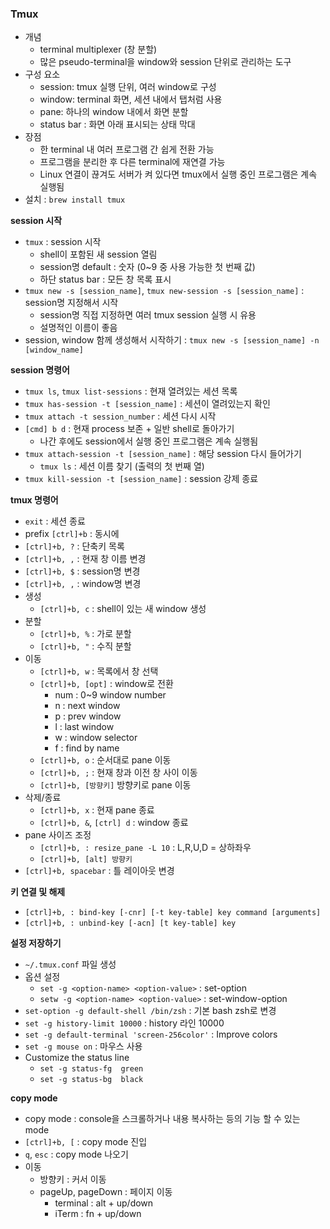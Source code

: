 ### Tmux
- 개념
  - terminal multiplexer (창 분할)
  - 많은 pseudo-terminal을 window와 session 단위로 관리하는 도구 
- 구성 요소
  - session: tmux 실행 단위, 여러 window로 구성
  - window: terminal 화면, 세션 내에서 탭처럼 사용
  - pane: 하나의 window 내에서 화면 분할
  - status bar : 화면 아래 표시되는 상태 막대
- 장점
  - 한 terminal 내 여러 프로그램 간 쉽게 전환 가능
  - 프로그램을 분리한 후 다른 terminal에 재연결 가능
  - Linux 연결이 끊겨도 서버가 켜 있다면 tmux에서 실행 중인 프로그램은 계속 실행됨
- 설치 : `brew install tmux`

<b>session 시작</b>
- `tmux` : session 시작
  - shell이 포함된 새 session 열림
  - session명 default : 숫자 (0~9 중 사용 가능한 첫 번째 값)
  - 하단 status bar : 모든 창 목록 표시
- `tmux new -s [session_name]`, `tmux new-session -s [session_name]` : session명 지정해서 시작
  - session명 직접 지정하면 여러 tmux session 실행 시 유용
  - 설명적인 이름이 좋음
- session, window 함께 생성해서 시작하기 : `tmux new -s [session_name] -n [window_name]`

<b>session 명령어</b>
- `tmux ls`, `tmux list-sessions` : 현재 열려있는 세션 목록
- `tmux has-session -t [session_name]` : 세션이 열려있는지 확인
- `tmux attach -t session_number` : 세션 다시 시작
- `[cmd] b d` : 현재 process 보존 + 일반 shell로 돌아가기
  - 나간 후에도 session에서 실행 중인 프로그램은 계속 실행됨
- `tmux attach-session -t [session_name]` : 해당 session 다시 들어가기
  - `tmux ls` : 세션 이름 찾기 (출력의 첫 번째 열)
- `tmux kill-session -t [session_name]` : session 강제 종료

<b>tmux 명령어</b>
- `exit` : 세션 종료
- prefix `[ctrl]+b` : 동시에
- `[ctrl]+b, ?` : 단축키 목록
- `[ctrl]+b, ,` : 현재 창 이름 변경
- `[ctrl]+b, $` : session명 변경
- `[ctrl]+b, ,` : window명 변경
- 생성
  - `[ctrl]+b, c` : shell이 있는 새 window 생성
- 분할
  - `[ctrl]+b, %` : 가로 분할
  - `[ctrl]+b, "` : 수직 분할
- 이동
  - `[ctrl]+b, w` : 목록에서 창 선택
  - `[ctrl]+b, [opt]` : window로 전환
    - num : 0~9 window number
    - n : next window
    - p : prev window
    - l : last window
    - w : window selector
    - f : find by name
  - `[ctrl]+b, o` : 순서대로 pane 이동
  - `[ctrl]+b, ;` : 현재 창과 이전 창 사이 이동
  - `[ctrl]+b, [방향키]` 방향키로 pane 이동
- 삭제/종료
  - `[ctrl]+b, x` : 현재 pane 종료
  - `[ctrl]+b, &`, `[ctrl] d` : window 종료
- pane 사이즈 조정
  - `[ctrl]+b, : resize_pane -L 10` : L,R,U,D = 상하좌우
  - `[ctrl]+b, [alt] 방향키`
- `[ctrl]+b, spacebar` : 틀 레이아웃 변경

<b>키 연결 및 해제</b>
- `[ctrl]+b, : bind-key [-cnr] [-t key-table] key command [arguments]`
- `[ctrl]+b, : unbind-key [-acn] [t key-table] key`

<b>설정 저장하기</b>
- `~/.tmux.conf` 파일 생성
- 옵션 설정
  - `set -g <option-name> <option-value>`  : set-option
  - `setw -g <option-name> <option-value>` : set-window-option
- `set-option -g default-shell /bin/zsh` : 기본 bash zsh로 변경 
- `set -g history-limit 10000` : history 라인 10000
- `set -g default-terminal 'screen-256color'` : Improve colors
- `set -g mouse on` : 마우스 사용
- Customize the status line
  - `set -g status-fg  green`
  - `set -g status-bg  black`

<b>copy mode</b>
- copy mode : console을 스크롤하거나 내용 복사하는 등의 기능 할 수 있는 mode
- `[ctrl]+b, [` : copy mode 진입
- `q`, `esc` : copy mode 나오기
- 이동
  - 방향키 : 커서 이동
  - pageUp, pageDown : 페이지 이동
    - terminal : alt + up/down
    - iTerm : fn + up/down
